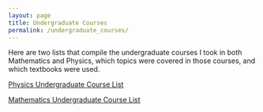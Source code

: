 ```yaml
---
layout: page
title: Undergraduate Courses
permalink: /undergraduate_courses/
---
```


Here are two lists that compile the undergraduate courses I took in both Mathematics and Physics, which topics were covered in those courses, and which textbooks were used.

[Physics Undergraduate Course List](/book_lists/Physics_Book_List.pdf)

[Mathematics Undergraduate Course List](/book_lists/Math_Book_List.pdf)
